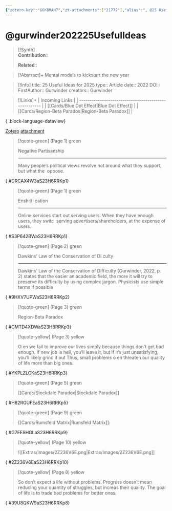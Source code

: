 ```yaml
---
{"zotero-key":"G6KBMAH7","zt-attachments":["21772"],"alias":", @25 Useful Ideas for 2025","keywords":["⏳"],"FirstAuthor":"[[  Gurwinder]]","tags":["source/article"],"dg-publish":true,"permalink":"/sources/articles/gurwinder202225-useful-ideas/","dgPassFrontmatter":true}
---
```


# @gurwinder202225UsefulIdeas

>[!Synth]  
>**Contribution**::  
>  
>**Related**:: 
>  

> [!Abstract]+
> Mental models to kickstart the new year

> [!Info]
> title: 25 Useful Ideas for 2025
> type:: Article 
> date:: 2022
> DOI:: 
> FirstAuthor::  Gurwinder
> creators::  Gurwinder

> [!Links]+
>  | Incoming Links                                        |
> | ----------------------------------------------------- |
> | [[Cards/Blue Dot Effect\|Blue Dot Effect]]         |
> | [[Cards/Region-Beta Paradox\|Region-Beta Paradox]] |
> 
{ .block-language-dataview}


[Zotero](zotero://select/library/items/G6KBMAH7) [attachment](<file:///Users/nathanmaxwell/Zotero/storage/S23H6RRK/Gurwinder%20-%202022%20-%2025%20Useful%20Ideas%20for%202025.pdf>)

> [!quote-green] (Page 1) green
> 
> Negative Partisanship
> 
> ---
> Many people’s political views revolve not around what they support, but what the  oppose.
>
{ #DRCAX4W3aS23H6RRKp1}


> [!quote-green] (Page 1) green
> 
> Enshitti cation
> 
> ---
> Online services start out serving users. When they have enough users, they switc  serving advertisers/shareholders, at the expense of users.
>
{ #S3P642BWaS23H6RRKp1}


> [!quote-green] (Page 2) green
> 
> Dawkins’ Law of the Conservation of Di culty
> 
> ---
> Dawkins’ Law of the Conservation of Difficulty (Gurwinder, 2022, p. 2) states that the easier an academic field, the more it will try to preserve its difficulty by using complex jargon. Physicists use simple terms if possible
>
{ #9HXV7UPWaS23H6RRKp2}


> [!quote-green] (Page 3) green
> 
> Region-Beta Paradox
>
{ #CMTD4XDWaS23H6RRKp3}


> [!quote-yellow] (Page 3) yellow
> 
> O en we fail to improve our lives simply because things don't get bad enough. If  new job is hell, you’ll leave it, but if it’s just unsatisfying, you’ll likely grind it out  Thus, small problems o en threaten our quality of life more than big ones.
>
{ #YKPLZLCKaS23H6RRKp3}


> [!quote-green] (Page 5) green
> 
> [[Cards/Stockdale Paradox\|Stockdale Paradox]]
>
{ #H82RGUFEaS23H6RRKp5}


> [!quote-green] (Page 9) green
> 
> [[Cards/Rumsfeld Matrix\|Rumsfeld Matrix]]:
>
{ #G7EE9HGLaS23H6RRKp9}


> [!quote-yellow] (Page 10) yellow
> 
> ![[Extras/Images/2Z236V6E.png\|Extras/Images/2Z236V6E.png]]
>
{ #2Z236V6EaS23H6RRKp10}






> [!quote-yellow] (Page 8) yellow
> 
> So don’t expect a life without  problems. Progress doesn’t mean reducing your quantity of struggles, but increas  their quality. The goal of life is to trade bad problems for better ones.
>
{ #39U8QKW9aS23H6RRKp8}

